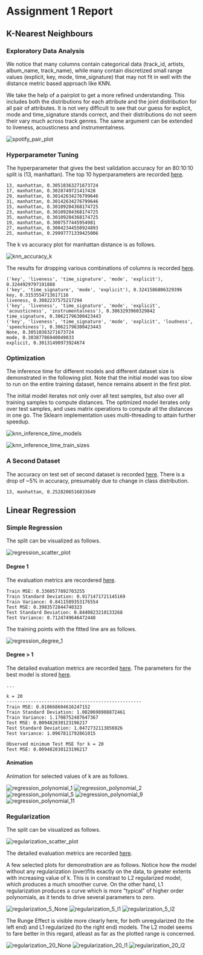 # Assignment 1 Report

## K-Nearest Neighbours

### Exploratory Data Analysis

We notice that many columns contain categorical data (track_id, artists, album_name, track_name), while many contain discretized small range values (explicit, key, mode, time_signature) that may not fit in well with the distance metric based approach like KNN.

We take the help of a pairplot to get a more refined understanding. This includes both the distributions for each attribute and the joint distribution for all pair of attributes. It is not very difficult to see that our guess for explicit, mode and time_signature stands correct, and their distributions do not seem their vary much across track genres. The same argument can be extended to liveness, acousticness and instrumentalness.

![spotify_pair_plot](./figures/spotify_pair_plot.png)

### Hyperparameter Tuning

The hyperparameter that gives the best validation accuracy for an 80:10:10 split is (13, manhattan). The top 10 hyperparameters are recorded [here](./results/knn_hyper_params.txt).

```
13, manhattan, 0.30510363271673724
17, manhattan, 0.3028749721417428
29, manhattan, 0.30142634276799646
31, manhattan, 0.30142634276799646
15, manhattan, 0.30109204368174725
23, manhattan, 0.30109204368174725
35, manhattan, 0.30109204368174725
19, manhattan, 0.3007577445954981
27, manhattan, 0.30042344550924893
25, manhattan, 0.29997771339425006
```

The k vs accuracy plot for manhattan distance is as follows.

![knn_accuracy_k](./figures/knn_accuracy_k.png)

The results for dropping various combinations of columns is recorded [here](./results/knn_drop_columns.txt).

```
('key', 'liveness', 'time_signature', 'mode', 'explicit'), 0.3244929797191888
('key', 'time_signature', 'mode', 'explicit'), 0.3241586806329396
key, 0.3153554713617116
liveness, 0.3082237575217294
('key', 'liveness', 'time_signature', 'mode', 'explicit', 'acousticness', 'instrumentalness'), 0.3063293960329842
time_signature, 0.30621796300423443
('key', 'liveness', 'time_signature', 'mode', 'explicit', 'loudness', 'speechiness'), 0.30621796300423443
None, 0.30510363271673724
mode, 0.30387786940049033
explicit, 0.30131490973924674

```

### Optimization

The inference time for different models and different dataset size is demonstrated in the following plot. Note that the initial model was too slow to run on the entire training dataset, hence remains absent in the first plot.

The initial model iterates not only over all test samples, but also over all training samples to compute distances. The optimized model iterates only over test samples, and uses matrix operations to compute all the distances in one go. The Sklearn implementation uses multi-threading to attain further speedup.

![knn_inference_time_models](./figures/knn_inference_time_models.png)

![knn_inference_time_train_sizes](./figures/knn_inference_time_train_sizes.png)

### A Second Dataset

The accuracy on test set of second dataset is recorded [here](./results/knn_second_dataset.txt). There is a drop of ~5% in accuracy, presumably due to change in class distribution.

```
13, manhattan, 0.2528206516833649
```

## Linear Regression

### Simple Regression

The split can be visualized as follows.

![regression_scatter_plot](./figures/regression_scatter_plot.png)

#### Degree 1

The evaluation metrics are recordered [here](./results/regression_line.txt).

```
Train MSE: 0.3360577892703255
Train Standard Deviation: 0.9171471721145169
Train Variance: 0.8411589353176554
Test MSE: 0.3983572844740323
Test Standard Deviation: 0.8440823210133268
Test Variance: 0.7124749646472448
```

The training points with the fitted line are as follows.

![regression_degree_1](./figures/regression_degree_1.png)

#### Degree > 1

The detailed evaluation metrics are recorded [here](./results/regression_polynomial.txt). The parameters for the best model is stored [here](./results/regression_params.npy).

```
...

k = 20
--------------------------------------------------
Train MSE: 0.010668604616247152
Train Standard Deviation: 1.0820698908872461
Train Variance: 1.1708752487647367
Test MSE: 0.009482830123196217
Test Standard Deviation: 1.0472732113856926
Test Variance: 1.0967811792861015

Observed minimum Test MSE for k = 20
Test MSE: 0.009482830123196217
```

#### Animation

Animation for selected values of k are as follows.

![regression_polynomial_1](./figures/regression_polynomial_1.gif)
![regression_polynomial_2](./figures/regression_polynomial_2.gif)
![regression_polynomial_5](./figures/regression_polynomial_5.gif)
![regression_polynomial_9](./figures/regression_polynomial_9.gif)
![regression_polynomial_11](./figures/regression_polynomial_11.gif)

### Regularization

The split can be visualized as follows.

![regularization_scatter_plot](./figures/regularization_scatter_plot.png)

The detailed evaluation metrics are recorded [here](./results/regularization.txt).

A few selected plots for demonstration are as follows. Notice how the model without any regularization (over)fits exactly on the data, to greater extents with increasing value of k. This is in constrast to L2 regularized model, which produces a much smoother curve. On the other hand, L1 regularization produces a curve which is more "typical" of higher order polynomials, as it tends to drive several parameters to zero.

![regularization_5_None](./figures/regularization_5_None.png)
![regularization_5_l1](./figures/regularization_5_l1.png)
![regularization_5_l2](./figures/regularization_5_l2.png)

The Runge Effect is visible more clearly here, for both unregularized (to the left end) and L1 regularized (to the right end) models. The L2 model seems to fare better in this regard, atleast as far as the plotted range is concerned.

![regularization_20_None](./figures/regularization_20_None.png)
![regularization_20_l1](./figures/regularization_20_l1.png)
![regularization_20_l2](./figures/regularization_20_l2.png)
